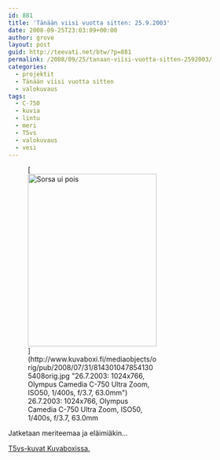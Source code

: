 ```yaml
---
id: 881
title: 'Tänään viisi vuotta sitten: 25.9.2003'
date: 2008-09-25T23:03:09+00:00
author: grove
layout: post
guid: http://teevati.net/btw/?p=881
permalink: /2008/09/25/tanaan-viisi-vuotta-sitten-2592003/
categories:
  - projektit
  - Tänään viisi vuotta sitten
  - valokuvaus
tags:
  - C-750
  - kuvia
  - lintu
  - meri
  - T5vs
  - valokuvaus
  - vesi
---
```

<figure style="width: 262px" class="wp-caption aligncenter">[<img title="Sorsa ui pois" src="http://www.kuvaboxi.fi/mediaobjects/pub/2008/07/31/8143010478541305408web_0.jpg" alt="Sorsa ui pois" width="262" height="350" />](http://www.kuvaboxi.fi/mediaobjects/orig/pub/2008/07/31/8143010478541305408orig.jpg "26.7.2003: 1024x766, Olympus Camedia C-750 Ultra Zoom, ISO50, 1/400s, f/3.7, 63.0mm")<figcaption class="wp-caption-text">26.7.2003: 1024x766, Olympus Camedia C-750 Ultra Zoom, ISO50, 1/400s, f/3.7, 63.0mm</figcaption></figure> 

Jatketaan meriteemaa ja eläimiäkin&#8230;

[<span>T5vs-kuvat Kuvaboxissa.</span>](http://www.kuvaboxi.fi/julkinen/29poj+taavetti-btw-t5vs.html "Kuvaboxi - BTW: T5vs (Taavetti)")